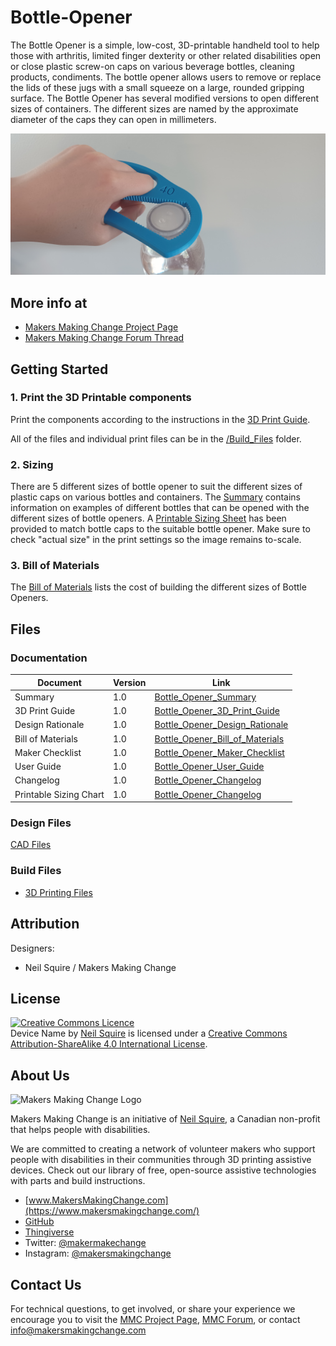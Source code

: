 # Bottle-Opener
The Bottle Opener is a simple, low-cost, 3D-printable handheld tool to help those with arthritis, limited finger dexterity or other related disabilities open or close plastic screw-on caps on various beverage bottles, cleaning products, condiments. The bottle opener allows users to remove or replace the lids of these jugs with a small squeeze on a large, rounded gripping surface. The Bottle Opener has several modified versions to open different sizes of containers. The different sizes are named by the approximate diameter of the caps they can open in millimeters.

![Bottle_Opener](Photos/Bottle_Opener_40.jpg)

## More info at
- [Makers Making Change Project Page](https://makersmakingchange.com/project/bottle-opener/)
- [Makers Making Change Forum Thread](https://makersmakingchange.com/forum/topic/bottle-opener-for-arthritis)


## Getting Started

### 1. Print the 3D Printable components

Print the components according to the instructions in the [3D Print Guide](/Documentation/Bottle_Opener_3D_Print_Guide_V1.0.pdf).

All of the files and individual print files can be in the [/Build_Files](/Build_Files) folder.

### 2. Sizing

There are 5 different sizes of bottle opener to suit the different sizes of plastic caps on various bottles and containers. The [Summary](/Documentation/Bottle_Opener_Summary_V1.0.pdf) contains information on examples of different bottles that can be opened with the different sizes of bottle openers. A [Printable Sizing Sheet](/Documentation/Bottle_Opener_Printable_Sizing_Chart.pdf) has been provided to match bottle caps to the suitable bottle opener. Make sure to check "actual size" in the print settings so the image remains to-scale.

### 3. Bill of Materials

The [Bill of Materials](/Documentation/Bottle_Opener_BOM.xlsx) lists the cost of building the different sizes of Bottle Openers.

## Files
### Documentation
| Document              | Version | Link |
|-----------------------|---------|------|
| Summary               | 1.0     | [Bottle_Opener_Summary](/Documentation/Bottle_Opener_Summary_V1.0.pdf)     |
| 3D Print Guide        | 1.0     | [Bottle_Opener_3D_Print_Guide](/Documentation/Bottle_Opener_3D_Print_Guide_V1.0.pdf)     |
| Design Rationale      | 1.0     | [Bottle_Opener_Design_Rationale](/Documentation/Bottle_Opener_Design_Rationale_V1.0.pdf)     |
| Bill of Materials     | 1.0     | [Bottle_Opener_Bill_of_Materials](/Documentation/Bottle_Opener_BOM_V1.0.csv)     |
| Maker Checklist       | 1.0     | [Bottle_Opener_Maker_Checklist](/Documentation/Bottle_Opener_Maker_Checklist_V1.0.pdf)     |
| User Guide            | 1.0     | [Bottle_Opener_User_Guide](/Documentation/Bottle_Opener_User_Guide_V1.0.pdf)    |
| Changelog             | 1.0     | [Bottle_Opener_Changelog](/Documentation/Bottle_Opener_Changelog_V1.0.pdf)     |
| Printable Sizing Chart| 1.0     | [Bottle_Opener_Changelog](/Documentation/Bottle_Opener_Printable_Sizing_Chart.pdf)     |

### Design Files
[CAD Files](/Design_Files)

### Build Files
 - [3D Printing Files](/Build_Files)

## Attribution
Designers:
 - Neil Squire / Makers Making Change



## License
<a rel="license" href="http://creativecommons.org/licenses/by-sa/4.0/"><img alt="Creative Commons Licence" style="border-width:0" src="https://i.creativecommons.org/l/by-sa/4.0/88x31.png" /></a><br /><span xmlns:dct="http://purl.org/dc/terms/" property="dct:title">Device Name</span> by <a xmlns:cc="http://creativecommons.org/ns#" href="www.makersmakingchange.com" property="cc:attributionName" rel="cc:attributionURL">Neil Squire</a> is licensed under a <a rel="license" href="http://creativecommons.org/licenses/by-sa/4.0/">Creative Commons Attribution-ShareAlike 4.0 International License</a>.




## About Us
<img src="https://www.makersmakingchange.com/wp-content/uploads/logo/mmc_logo.svg" width="500" alt="Makers Making Change Logo">

Makers Making Change is an initiative of [Neil Squire](https://www.neilsquire.ca/), a Canadian non-profit that helps people with disabilities.

We are committed to creating a network of volunteer makers who support people with disabilities in their communities through 3D printing assistive devices. Check out our library of free, open-source assistive technologies with parts and build instructions.

 - [www.MakersMakingChange.com](https://www.makersmakingchange.com/)
 - [GitHub](https://github.com/makersmakingchange)
 - [Thingiverse](https://www.thingiverse.com/makersmakingchange/about)
 - Twitter: [@makermakechange](https://twitter.com/makermakechange)
 - Instagram: [@makersmakingchange](https://www.instagram.com/makersmakingchange)

## Contact Us

For technical questions, to get involved, or share your experience we encourage you to visit the [MMC Project Page]( https://www.makersmakingchange.com/project), [MMC Forum](https://forum.makersmakingchange.com), or contact info@makersmakingchange.com

